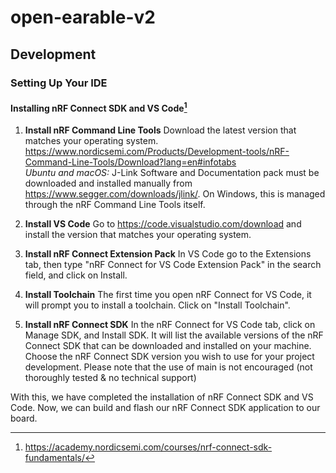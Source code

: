 # open-earable-v2

## Development
### Setting Up Your IDE

#### Installing nRF Connect SDK and VS Code[^1]
1. **Install nRF Command Line Tools**
Download the latest version that matches your operating system.
https://www.nordicsemi.com/Products/Development-tools/nRF-Command-Line-Tools/Download?lang=en#infotabs 
<br>*Ubuntu and macOS:*
J-Link Software and Documentation pack must be downloaded and installed manually from https://www.segger.com/downloads/jlink/. On Windows, this is managed through the nRF Command Line Tools itself.

2. **Install VS Code**
Go to https://code.visualstudio.com/download and install the version that matches your operating system.

3. **Install nRF Connect Extension Pack**
In VS Code go to the Extensions tab, then type "nRF Connect for VS Code Extension Pack" in the search field, and click on Install.

4. **Install Toolchain**
The first time you open nRF Connect for VS Code, it will prompt you to install a toolchain. Click on "Install Toolchain".

5. **Install nRF Connect SDK**
In the nRF Connect for VS Code tab, click on Manage SDK, and Install SDK. It will list the available versions of the nRF Connect SDK that can be downloaded and installed on your machine. Choose the nRF Connect SDK version you wish to use for your project development. Please note that the use of main is not encouraged (not thoroughly tested & no technical support)

With this, we have completed the installation of nRF Connect SDK and VS Code. Now, we can build and flash our nRF Connect SDK application to our board.



[^1]: https://academy.nordicsemi.com/courses/nrf-connect-sdk-fundamentals/